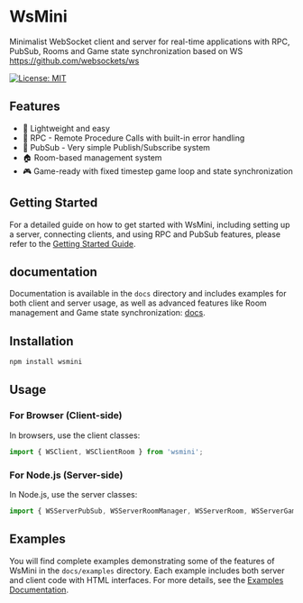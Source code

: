 # WsMini

Minimalist WebSocket client and server for real-time applications with RPC, PubSub, Rooms and Game state synchronization based on WS https://github.com/websockets/ws

[![License: MIT](https://img.shields.io/badge/License-MIT-yellow.svg)](https://opensource.org/licenses/MIT)

## Features

- 🚀 Lightweight and easy
- 📡 RPC - Remote Procedure Calls with built-in error handling
- 🎯 PubSub - Very simple Publish/Subscribe system
- 🏠 Room-based management system
- 🎮 Game-ready with fixed timestep game loop and state synchronization

## Getting Started

For a detailed guide on how to get started with WsMini, including setting up a server, connecting clients, and using RPC and PubSub features, please refer to the [Getting Started Guide](./docs/guides/getting-started.md).

## documentation

Documentation is available in the `docs` directory and includes examples for both client and server usage, as well as advanced features like Room management and Game state synchronization: [docs](./docs/index.md).

## Installation

```bash
npm install wsmini
```

## Usage

### For Browser (Client-side)
In browsers, use the client classes:

```javascript
import { WSClient, WSClientRoom } from 'wsmini';
```

### For Node.js (Server-side)
In Node.js, use the server classes:

```javascript
import { WSServerPubSub, WSServerRoomManager, WSServerRoom, WSServerGameRoom, WSServerError } from 'wsmini';
```

## Examples

You will find complete examples demonstrating some of the features of WsMini in the `docs/examples` directory. Each example includes both server and client code with HTML interfaces. For more details, see the [Examples Documentation](./docs/examples/index.md).